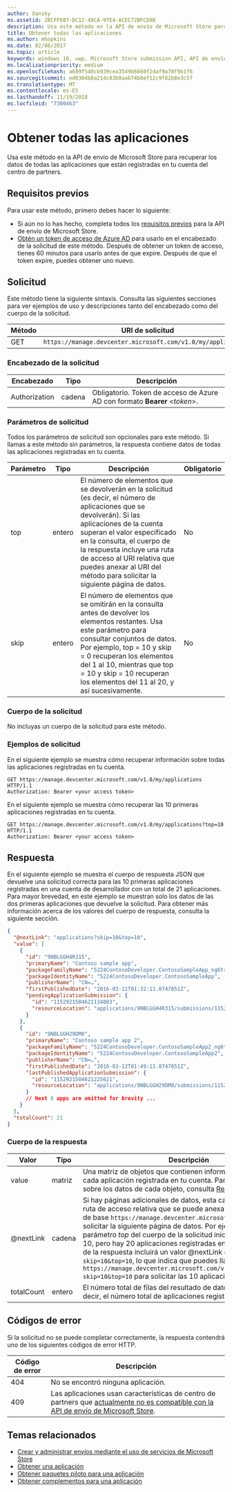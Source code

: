 ```yaml
---
author: Xansky
ms.assetid: 2BCFF687-DC12-49CA-97E4-ACEC72BFCD9B
description: Usa este método en la API de envío de Microsoft Store para recuperar información sobre todas las aplicaciones que están registradas en tu cuenta del centro de partners.
title: Obtener todas las aplicaciones
ms.author: mhopkins
ms.date: 02/08/2017
ms.topic: article
keywords: windows 10, uwp, Microsoft Store submission API, API de envío de Microsoft Store, apps, aplicaciones
ms.localizationpriority: medium
ms.openlocfilehash: a689f540cb939cea3549b6660f2daf9a70f9b1f6
ms.sourcegitcommit: ed0304b8a214c03b8aab74b8ef12c9f82b8e3c5f
ms.translationtype: MT
ms.contentlocale: es-ES
ms.lasthandoff: 11/19/2018
ms.locfileid: "7300463"
---
```

# <a name="get-all-apps"></a>Obtener todas las aplicaciones


Usa este método en la API de envío de Microsoft Store para recuperar los datos de todas las aplicaciones que están registradas en tu cuenta del centro de partners.

## <a name="prerequisites"></a>Requisitos previos

Para usar este método, primero debes hacer lo siguiente:

* Si aún no lo has hecho, completa todos los [requisitos previos](create-and-manage-submissions-using-windows-store-services.md#prerequisites) para la API de envío de Microsoft Store.
* [Obtén un token de acceso de Azure AD](create-and-manage-submissions-using-windows-store-services.md#obtain-an-azure-ad-access-token) para usarlo en el encabezado de la solicitud de este método. Después de obtener un token de acceso, tienes 60 minutos para usarlo antes de que expire. Después de que el token expire, puedes obtener uno nuevo.

## <a name="request"></a>Solicitud

Este método tiene la siguiente sintaxis. Consulta las siguientes secciones para ver ejemplos de uso y descripciones tanto del encabezado como del cuerpo de la solicitud.

| Método | URI de solicitud                                                      |
|--------|------------------------------------------------------------------|
| GET    | ```https://manage.devcenter.microsoft.com/v1.0/my/applications``` |


### <a name="request-header"></a>Encabezado de la solicitud

| Encabezado        | Tipo   | Descripción                                                                 |
|---------------|--------|-----------------------------------------------------------------------------|
| Authorization | cadena | Obligatorio. Token de acceso de Azure AD con formato **Bearer** &lt;*token*&gt;. |


### <a name="request-parameters"></a>Parámetros de solicitud

Todos los parámetros de solicitud son opcionales para este método. Si llamas a este método sin parámetros, la respuesta contiene datos de todas las aplicaciones registradas en tu cuenta.

|  Parámetro  |  Tipo  |  Descripción  |  Obligatorio  |
|------|------|------|------|
|  top  |  entero  |  El número de elementos que se devolverán en la solicitud (es decir, el número de aplicaciones que se devolverán). Si las aplicaciones de la cuenta superan el valor especificado en la consulta, el cuerpo de la respuesta incluye una ruta de acceso al URI relativa que puedes anexar al URI del método para solicitar la siguiente página de datos.  |  No  |
|  skip  |  entero  |  El número de elementos que se omitirán en la consulta antes de devolver los elementos restantes. Usa este parámetro para consultar conjuntos de datos. Por ejemplo, top = 10 y skip = 0 recuperan los elementos del 1 al 10, mientras que top = 10 y skip = 10 recuperan los elementos del 11 al 20, y así sucesivamente.  |  No  |


### <a name="request-body"></a>Cuerpo de la solicitud

No incluyas un cuerpo de la solicitud para este método.

### <a name="request-examples"></a>Ejemplos de solicitud

En el siguiente ejemplo se muestra cómo recuperar información sobre todas las aplicaciones registradas en tu cuenta.

```
GET https://manage.devcenter.microsoft.com/v1.0/my/applications HTTP/1.1
Authorization: Bearer <your access token>
```

En el siguiente ejemplo se muestra cómo recuperar las 10 primeras aplicaciones registradas en tu cuenta.

```
GET https://manage.devcenter.microsoft.com/v1.0/my/applications?top=10 HTTP/1.1
Authorization: Bearer <your access token>
```

## <a name="response"></a>Respuesta

En el siguiente ejemplo se muestra el cuerpo de respuesta JSON que devuelve una solicitud correcta para las 10 primeras aplicaciones registradas en una cuenta de desarrollador con un total de 21 aplicaciones. Para mayor brevedad, en este ejemplo se muestran solo los datos de las dos primeras aplicaciones que devuelve la solicitud. Para obtener más información acerca de los valores del cuerpo de respuesta, consulta la siguiente sección.

```json
{
  "@nextLink": "applications?skip=10&top=10",
  "value": [
    {
      "id": "9NBLGGH4R315",
      "primaryName": "Contoso sample app",
      "packageFamilyName": "5224ContosoDeveloper.ContosoSampleApp_ng6try80pwt52",
      "packageIdentityName": "5224ContosoDeveloper.ContosoSampleApp",
      "publisherName": "CN=…",
      "firstPublishedDate": "2016-03-11T01:32:11.0747851Z",
      "pendingApplicationSubmission": {
        "id": "1152921504621134883",
        "resourceLocation": "applications/9NBLGGH4R315/submissions/1152921504621134883"
      }
    },
    {
      "id": "9NBLGGH29DM8",
      "primaryName": "Contoso sample app 2",
      "packageFamilyName": "5224ContosoDeveloper.ContosoSampleApp2_ng6try80pwt52",
      "packageIdentityName": "5224ContosoDeveloper.ContosoSampleApp2",
      "publisherName": "CN=…",
      "firstPublishedDate": "2016-03-12T01:49:11.0747851Z",
      "lastPublishedApplicationSubmission": {
        "id": "1152921504621225621",
        "resourceLocation": "applications/9NBLGGH29DM8/submissions/1152921504621225621"
      }
      // Next 8 apps are omitted for brevity ...
    }
  ],
  "totalCount": 21
}
```

### <a name="response-body"></a>Cuerpo de la respuesta

| Valor      | Tipo   | Descripción                                                                                                                                                                                                                                                                         |
|------------|--------|----------------------------------------------------------------------------------------------------------------------------------------------------------------------------------------------------------------------------------------------------------------------------------------|
| value      | matriz  | Una matriz de objetos que contienen información acerca de cada aplicación registrada en tu cuenta. Para más información sobre los datos de cada objeto, consulta [Recurso de aplicación](get-app-data.md#application_object).                                                                                                                           |
| @nextLink  | cadena | Si hay páginas adicionales de datos, esta cadena contiene una ruta de acceso relativa que se puede anexar al URI de la solicitud de base ```https://manage.devcenter.microsoft.com/v1.0/my/``` para solicitar la siguiente página de datos. Por ejemplo, si el parámetro *top* del cuerpo de la solicitud inicial se establece en 10, pero hay 20 aplicaciones registradas en la cuenta, el cuerpo de la respuesta incluirá un valor @nextLink de ```applications?skip=10&top=10```, lo que indica que puedes llamar a ```https://manage.devcenter.microsoft.com/v1.0/my/applications?skip=10&top=10``` para solicitar las 10 aplicaciones siguientes. |
| totalCount | entero    | El número total de filas del resultado de datos de la consulta (es decir, el número total de aplicaciones registradas en tu cuenta).                                                |


## <a name="error-codes"></a>Códigos de error

Si la solicitud no se puede completar correctamente, la respuesta contendrá uno de los siguientes códigos de error HTTP.

| Código de error |  Descripción   |
|--------|------------------|
| 404  | No se encontró ninguna aplicación. |
| 409  | Las aplicaciones usan características de centro de partners que [actualmente no es compatible con la API de envío de Microsoft Store](create-and-manage-submissions-using-windows-store-services.md#not_supported).  |


## <a name="related-topics"></a>Temas relacionados

* [Crear y administrar envíos mediante el uso de servicios de Microsoft Store](create-and-manage-submissions-using-windows-store-services.md)
* [Obtener una aplicación](get-an-app.md)
* [Obtener paquetes piloto para una aplicación](get-flights-for-an-app.md)
* [Obtener complementos para una aplicación](get-add-ons-for-an-app.md)
